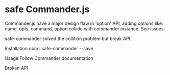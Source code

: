 # safe Commander.js

Commander.js have a major design flaw in 'option' API, adding options like: name, opts, command, option collide with commander instance. See issues: 

safe-commander solved the collition problem but break API.


Installation
npm i safe-commander --save

Usage
Follow Commander documentation

Broken API
